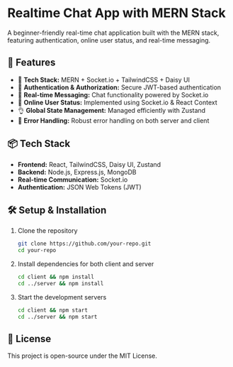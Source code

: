 # Realtime Chat App with MERN Stack  

A beginner-friendly real-time chat application built with the MERN stack, featuring authentication, online user status, and real-time messaging.  

## 🚀 Features  

- 🌟 **Tech Stack:** MERN + Socket.io + TailwindCSS + Daisy UI  
- 🎃 **Authentication & Authorization:** Secure JWT-based authentication  
- 👾 **Real-time Messaging:** Chat functionality powered by Socket.io  
- 🚀 **Online User Status:** Implemented using Socket.io & React Context  
- 👌 **Global State Management:** Managed efficiently with Zustand  
- 🐞 **Error Handling:** Robust error handling on both server and client  

## 📦 Tech Stack  

- **Frontend:** React, TailwindCSS, Daisy UI, Zustand  
- **Backend:** Node.js, Express.js, MongoDB  
- **Real-time Communication:** Socket.io  
- **Authentication:** JSON Web Tokens (JWT)  

## 🛠 Setup & Installation  

1. Clone the repository  
   ```bash
   git clone https://github.com/your-repo.git
   cd your-repo
   ```
2. Install dependencies for both client and server  
   ```bash
   cd client && npm install
   cd ../server && npm install
   ```
3. Start the development servers  
   ```bash
   cd client && npm start
   cd ../server && npm start
   ```

## 📜 License  

This project is open-source under the MIT License.  
